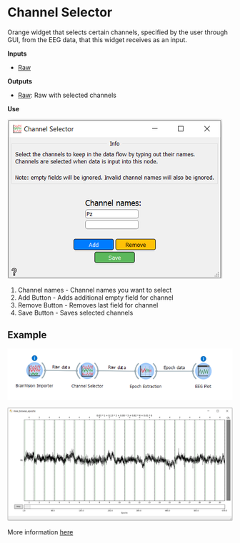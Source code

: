 Channel Selector
================
Orange widget that selects certain channels, specified by the user through GUI, from the EEG data, that this widget receives as an input.


**Inputs**
- [Raw](https://mne.tools/0.17/generated/mne.io.Raw.html#mne.io.Raw)

**Outputs**
- [Raw](https://mne.tools/0.17/generated/mne.io.Raw.html#mne.io.Raw): Raw with selected channels

**Use**

![](images/sele1.png)

1. Channel names - Channel names you want to select
2. Add Button - Adds additional empty field for channel
3. Remove Button - Removes last field for channel
4. Save Button - Saves selected channels

Example
-------

![](images/exa1work.png)

![](images/exa1plot.png)


More information [here](https://mne.tools/0.17/generated/mne.io.Raw.html#mne.io.Raw.drop_channels)